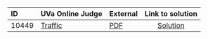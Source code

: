 | ID | UVa Online Judge | External | Link to solution |
|:---|:---|:---|:---:|
| 10449 | [Traffic](https://onlinejudge.org/index.php?option=com_onlinejudge&Itemid=8&page=show_problem&category=0&problem=1390&) | [PDF](https://onlinejudge.org/external/104/10449.pdf) | [Solution](https://github.com/versenyi98/uva-solutions/tree/main/solutions/10449%20-%20Traffic)|
